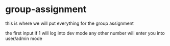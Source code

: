 # group-assignment
this is where we will put everything for the group assignment 

the first input if 1 will log into dev mode any other number will enter you into user/admin mode
